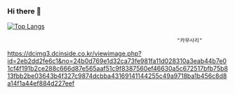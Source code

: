 ### Hi there 👋

<!--
**songjihoon12/songjihoon12** is a ✨ _special_ ✨ repository because its `README.md` (this file) appears on your GitHub profile.

Here are some ideas to get you started:

- 🔭 I’m currently working on ...
- 🌱 I’m currently learning ...
- 👯 I’m looking to collaborate on ...
- 🤔 I’m looking for help with ...
- 💬 Ask me about ...
- 📫 How to reach me: ...
- 😄 Pronouns: ...
- ⚡ Fun fact: ...
-->
[![Top Langs](https://github-readme-stats.vercel.app/api/top-langs/?username=songjihoon12&layout=compact)](https://github.com/songjihoon12/)

                                                          "카무사리"
                                                         




https://dcimg3.dcinside.co.kr/viewimage.php?id=2eb2dd2fe6c1&no=24b0d769e1d32ca73fe981fa11d028310a3eab44b7e01cf4f191b2ce288c666d87e565aaf51c9f8387560ef46630a5c672517bfb75b813fbb2be03643b4f327c9874dcbba43169141144255c49a9718ba1b456c8d8a14f1a44ef884d227eef

